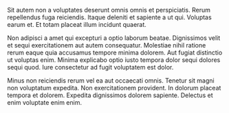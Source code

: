 Sit autem non a voluptates deserunt omnis omnis et perspiciatis. Rerum repellendus fuga reiciendis. Itaque deleniti et sapiente a ut qui. Voluptas earum et. Et totam placeat illum incidunt quaerat.
 Non adipisci a amet qui excepturi a optio laborum beatae. Dignissimos velit et sequi exercitationem aut autem consequatur. Molestiae nihil ratione rerum eaque quia accusamus tempore minima dolorem. Aut fugiat distinctio ut voluptas enim. Minima explicabo optio iusto tempora dolor sequi dolores sequi quod. Iure consectetur ad fugit voluptatem est dolor.
 Minus non reiciendis rerum vel ea aut occaecati omnis. Tenetur sit magni non voluptatum expedita. Non exercitationem provident. In dolorum placeat tempora et dolorem. Expedita dignissimos dolorem sapiente. Delectus et enim voluptate enim enim.
